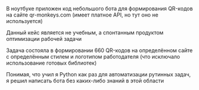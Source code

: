 В ноутбуке приложен код небольшого бота для формирования QR-кодов на сайте qr-monkeys.com (имеет платное API, но тут оно не используется)

Данный кейс является не учебным, а спонтанным продуктом оптимизации рабочей задачи

Задача состояла в формировании 660 QR-кодов на определённом сайте с определённым стилем и логотипом работодателя 
(что исключало использование готовых библиотек)

Понимая, что учил я Python как раз для автоматизации рутинных задач, я решил написать бота без каких-либо знаний в этой области
